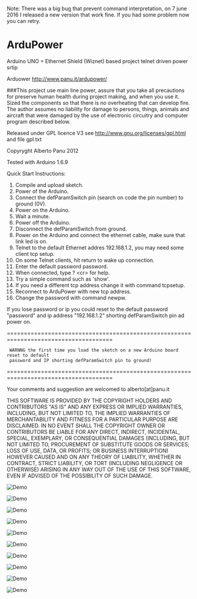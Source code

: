 Note: There was a big bug that prevent command interpretation, on 7 june 2016 I released a new version that work fine.
If you had some problem now you can retry.

ArduPower
=========

Arduino UNO + Ethernet Shield (Wiznet) based project telnet driven power srtip

Arduower 
http://www.panu.it/ardupower/

###This project use main line power, assure that you take all precautions for preserve human health during project making, and when you use it.
Sized the components so that there is no overheating that can develop fire.
The author assumes no liability for damage to persons, things, animals and aircraft that were damaged by the use of electronic circuitry and computer program described below. 

Released under GPL licence V3 see http://www.gnu.org/licenses/gpl.html and file gpl.txt

Copyryght Alberto Panu 2012

Tested with Arduino 1.6.9

 Quick Start Instructions:
  1. Compile and upload sketch.
  2. Power of the Arduino.
  3. Connect the defParamSwitch pin (search on code the pin number) to ground (0V).
  4. Power on the Arduino.
  5. Wait a minute.
  6. Power off the Arduino.
  7. Disconnect the defParamSwitch from ground.
  8. Power on the Arduino and connect the ethernet cable, make sure that link led is on.
  9. Telnet to the default Ethernet addres 192.168.1.2, you may need some client tcp setup.
  10. On some Telnet clients, hit return to wake up connection.
  11. Enter the default password password.
  12. When connected, type ? \<cr\> for help.
  13. Try a simple command such as 'show'.
  14. If you need a different tcp address change it with command tcpsetup.
  15. Reconnect to ArduPower with new tcp address.
  16. Change the password with command newpw.
 
 If you lose password or ip you could reset to the default password "password" and ip address "192.168.1.2"
 shorting defParamSwitch pin ad power on.
 
 =====================================================================================
 
     WARNNG the first time you load the sketch on a new Arduino board reset to default 
     password and IP shorting defParamSwitch pin to ground!

 =====================================================================================
     
Your comments and suggestion are welcomed to alberto[at]panu.it

THIS SOFTWARE IS PROVIDED BY THE COPYRIGHT HOLDERS AND CONTRIBUTORS "AS IS" AND ANY EXPRESS OR IMPLIED WARRANTIES, INCLUDING, BUT NOT LIMITED TO, THE IMPLIED WARRANTIES OF MERCHANTABILITY AND FITNESS FOR A PARTICULAR PURPOSE ARE DISCLAIMED. IN NO EVENT SHALL THE COPYRIGHT OWNER OR CONTRIBUTORS BE LIABLE FOR ANY DIRECT, INDIRECT, INCIDENTAL, SPECIAL, EXEMPLARY, OR CONSEQUENTIAL DAMAGES (INCLUDING, BUT NOT LIMITED TO, PROCUREMENT OF SUBSTITUTE GOODS OR SERVICES; LOSS OF USE, DATA, OR PROFITS; OR BUSINESS INTERRUPTION) HOWEVER CAUSED AND ON ANY THEORY OF LIABILITY, WHETHER IN CONTRACT, STRICT LIABILITY, OR TORT (INCLUDING NEGLIGENCE OR OTHERWISE) ARISING IN ANY WAY OUT OF THE USE OF THIS SOFTWARE, EVEN IF ADVISED OF THE POSSIBILITY OF SUCH DAMAGE.

![Demo](https://github.com/bigjohnson/GitHubAssets/blob/master/ArduPower/1.jpg?raw=true)

![Demo](https://github.com/bigjohnson/GitHubAssets/blob/master/ArduPower/2.jpg?raw=true)

![Demo](https://github.com/bigjohnson/GitHubAssets/blob/master/ArduPower/3.jpg?raw=true)

![Demo](https://github.com/bigjohnson/GitHubAssets/blob/master/ArduPower/4.jpg?raw=true)

![Demo](https://github.com/bigjohnson/GitHubAssets/blob/master/ArduPower/5.jpg?raw=true)

![Demo](https://github.com/bigjohnson/GitHubAssets/blob/master/ArduPower/s1.png?raw=true)

![Demo](https://github.com/bigjohnson/GitHubAssets/blob/master/ArduPower/s2.png?raw=true)

![Demo](https://github.com/bigjohnson/GitHubAssets/blob/master/ArduPower/s3.png?raw=true)

![Demo](https://github.com/bigjohnson/GitHubAssets/blob/master/ArduPower/s4.png?raw=true)

![Demo](https://github.com/bigjohnson/GitHubAssets/blob/master/ArduPower/s5.png?raw=true)
